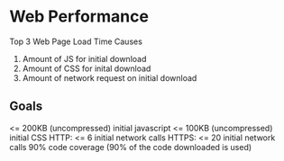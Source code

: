 # Web Performance

Top 3 Web Page Load Time Causes

1. Amount of JS for initial download
2. Amount of CSS for inital download
3. Amount of network request on initial download

## Goals

<= 200KB (uncompressed) initial javascript 
<= 100KB (uncompressed) initial CSS
HTTP: <= 6 initial network calls
HTTPS: <= 20 initial network calls
90% code coverage (90% of the code downloaded is used)
